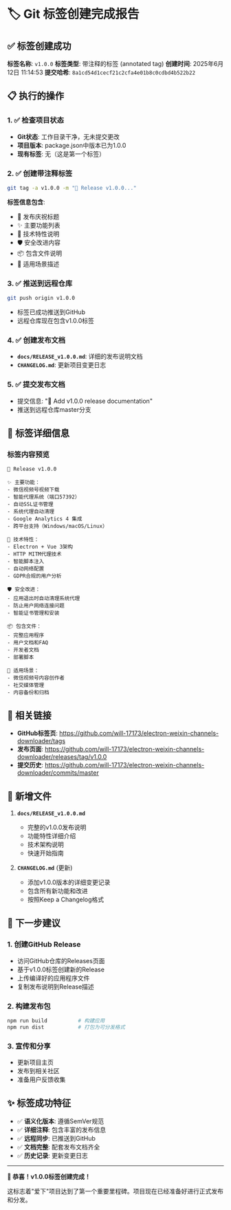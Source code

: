 # 🏷️ Git 标签创建完成报告

## ✅ 标签创建成功

**标签名称**: `v1.0.0`
**标签类型**: 带注释的标签 (annotated tag)
**创建时间**: 2025年6月12日 11:14:53
**提交哈希**: `8a1cd54d1cecf21c2cfa4e01b8c0cdbd4b522b22`

## 📋 执行的操作

### 1. ✅ 检查项目状态
- **Git状态**: 工作目录干净，无未提交更改
- **项目版本**: package.json中版本已为1.0.0
- **现有标签**: 无（这是第一个标签）

### 2. ✅ 创建带注释标签
```bash
git tag -a v1.0.0 -m "🎉 Release v1.0.0..."
```

**标签信息包含**:
- 🎉 发布庆祝标题
- ✨ 主要功能列表
- 🔧 技术特性说明
- 🛡️ 安全改进内容
- 📦 包含文件说明
- 🎯 适用场景描述

### 3. ✅ 推送到远程仓库
```bash
git push origin v1.0.0
```
- 标签已成功推送到GitHub
- 远程仓库现在包含v1.0.0标签

### 4. ✅ 创建发布文档
- **`docs/RELEASE_v1.0.0.md`**: 详细的发布说明文档
- **`CHANGELOG.md`**: 更新项目变更日志

### 5. ✅ 提交发布文档
- 提交信息: "📝 Add v1.0.0 release documentation"
- 推送到远程仓库master分支

## 🎯 标签详细信息

### 标签内容预览
```
🎉 Release v1.0.0

✨ 主要功能：
- 微信视频号视频下载
- 智能代理系统（端口57392）
- 自动SSL证书管理
- 系统代理自动清理
- Google Analytics 4 集成
- 跨平台支持（Windows/macOS/Linux）

🔧 技术特性：
- Electron + Vue 3架构
- HTTP MITM代理技术
- 智能脚本注入
- 自动网络配置
- GDPR合规的用户分析

🛡️ 安全改进：
- 应用退出时自动清理系统代理
- 防止用户网络连接问题
- 智能证书管理和安装

📦 包含文件：
- 完整应用程序
- 用户文档和FAQ
- 开发者文档
- 部署脚本

🎯 适用场景：
- 微信视频号内容创作者
- 社交媒体管理
- 内容备份和归档
```

## 🔗 相关链接

- **GitHub标签页**: https://github.com/will-17173/electron-weixin-channels-downloader/tags
- **发布页面**: https://github.com/will-17173/electron-weixin-channels-downloader/releases/tag/v1.0.0
- **提交历史**: https://github.com/will-17173/electron-weixin-channels-downloader/commits/master

## 📁 新增文件

1. **`docs/RELEASE_v1.0.0.md`**
   - 完整的v1.0.0发布说明
   - 功能特性详细介绍
   - 技术架构说明
   - 快速开始指南

2. **`CHANGELOG.md`** (更新)
   - 添加v1.0.0版本的详细变更记录
   - 包含所有新功能和改进
   - 按照Keep a Changelog格式

## 🚀 下一步建议

### 1. 创建GitHub Release
- 访问GitHub仓库的Releases页面
- 基于v1.0.0标签创建新的Release
- 上传编译好的应用程序文件
- 复制发布说明到Release描述

### 2. 构建发布包
```bash
npm run build          # 构建应用
npm run dist           # 打包为可分发格式
```

### 3. 宣传和分享
- 更新项目主页
- 发布到相关社区
- 准备用户反馈收集

## ✨ 标签成功特征

- ✅ **语义化版本**: 遵循SemVer规范
- ✅ **详细注释**: 包含丰富的发布信息
- ✅ **远程同步**: 已推送到GitHub
- ✅ **文档完整**: 配套发布文档齐全
- ✅ **历史记录**: 更新变更日志

---

**🎉 恭喜！v1.0.0标签创建完成！**

这标志着"爱下"项目达到了第一个重要里程碑。项目现在已经准备好进行正式发布和分发。

